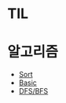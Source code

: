 # TIL 
 


# 알고리즘 

+ [Sort](https://github.com/o2o25252/2021-TIL/blob/main/algorithm/Sort.md)
+ [Basic](https://github.com/o2o25252/2021-TIL/blob/main/algorithm/CodeStates.md)
+ [DFS/BFS](https://github.com/o2o25252/2021-TIL/blob/main/algorithm/DFS:BFS.md)

